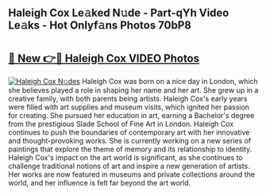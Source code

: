 ## Haleigh Cox Le𝚊ked N𝚞de - Part-qYh Video Le𝚊ks - Hot Onlyf𝚊ns Photos 70bP8

# <h2><a href="http://ab12836.deff.icu/?id=Haleigh+Cox">🔗 New 👉🔴 Haleigh Cox VIDEO Photos</a></h2>

[![Haleigh Cox N𝚞des](https://i.imgur.com/rIISA9y.gif)](http://ab12836.deff.icu/?id=Haleigh+Cox)
Haleigh Cox was born on a nice day in London, which she believes played a role in shaping her name and her art. She grew up in a creative family, with both parents being artists. Haleigh Cox's early years were filled with art supplies and museum visits, which ignited her passion for creating. She pursued her education in art, earning a Bachelor's degree from the prestigious Slade School of Fine Art in London. Haleigh Cox continues to push the boundaries of contemporary art with her innovative and thought-provoking works. She is currently working on a new series of paintings that explore the theme of memory and its relationship to identity. Haleigh Cox's impact on the art world is significant, as she continues to challenge traditional notions of art and inspire a new generation of artists. Her works are now featured in museums and private collections around the world, and her influence is felt far beyond the art world.
